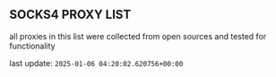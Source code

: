 ## SOCKS4 PROXY LIST

all proxies in this list were collected from open sources and tested for functionality

last update: `2025-01-06 04:20:02.620756+00:00`